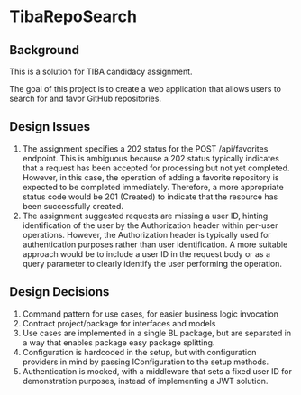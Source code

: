 # TibaRepoSearch

## Background

This is a solution for TIBA candidacy assignment. 

The goal of this project is to create a web application that allows users to search for and favor GitHub repositories.

## Design Issues
1. The assignment specifies a 202 status for the POST /api/favorites endpoint. This is ambiguous because a 202 status typically indicates that a request has been accepted for processing but not yet completed. However, in this case, the operation of adding a favorite repository is expected to be completed immediately. Therefore, a more appropriate status code would be 201 (Created) to indicate that the resource has been successfully created.
2. The assignment suggested requests are missing a user ID, hinting identification of the user by the Authorization header within per-user operations. However, the Authorization header is typically used for authentication purposes rather than user identification. A more suitable approach would be to include a user ID in the request body or as a query parameter to clearly identify the user performing the operation.

## Design Decisions
1. Command pattern for use cases, for easier business logic invocation
2. Contract project/package for interfaces and models
3. Use cases are implemented in a single BL package, but are separated in a way that enables package easy package splitting.
4. Configuration is hardcoded in the setup, but with configuration providers in mind by passing IConfiguration to the setup methods.
5. Authentication is mocked, with a middleware that sets a fixed user ID for demonstration purposes, instead of implementing a JWT solution.
